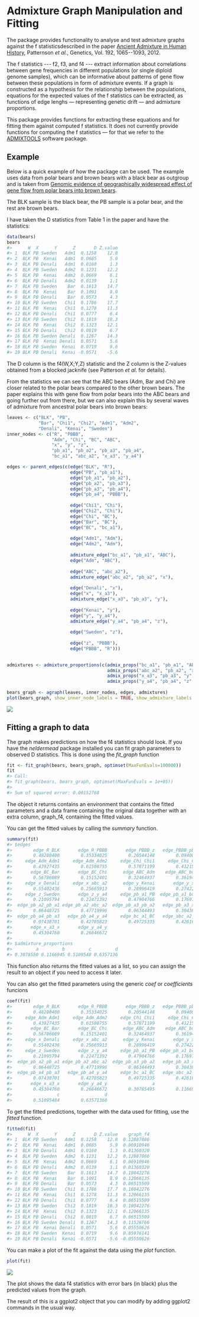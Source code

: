 <!-- README.md is generated from README.Rmd. Please edit that file -->
Admixture Graph Manipulation and Fitting
========================================

The package provides functionality to analyse and test admixture graphs against the f statisticsdescribed in the paper [Ancient Admixture in Human History](http://tinyurl.com/o5a4kr4), Patternson *et al.*, Genetics, Vol. 192, 1065--1093, 2012.

The f statistics --- f2, f3, and f4 --- extract information about correlations between gene frequencies in different populations (or single diploid genome samples), which can be informative about patterns of gene flow between these populations in form of admixture events. If a graph is constructed as a hypothesis for the relationship between the populations, equations for the expected values of the f statistics can be extracted, as functions of edge lenghs — representing genetic drift — and admixture proportions.

This package provides functions for extracting these equations and for fitting them against computed f statistics. It does not currently provide functions for computing the f statistics — for that we refer to the [ADMIXTOOLS](https://github.com/DReichLab/AdmixTools) software package.

Example
-------

Below is a quick example of how the package can be used. The example uses data from polar bears and brown bears with a black bear as outgroup and is taken from [Genomic evidence of geographically widespread effect of gene flow from polar bears into brown bears](http://onlinelibrary.wiley.com/doi/10.1111/mec.13038/abstract).

The BLK sample is the black bear, the PB sample is a polar bear, and the rest are brown bears.

I have taken the D statistics from Table 1 in the paper and have the statistics:

``` r
data(bears)
bears
#>      W  X      Y      Z       D Z.value
#> 1  BLK PB Sweden   Adm1  0.1258    12.8
#> 2  BLK PB  Kenai   Adm1  0.0685     5.9
#> 3  BLK PB Denali   Adm1  0.0160     1.3
#> 4  BLK PB Sweden   Adm2  0.1231    12.2
#> 5  BLK PB  Kenai   Adm2  0.0669     6.1
#> 6  BLK PB Denali   Adm2  0.0139     1.1
#> 7  BLK PB Sweden    Bar  0.1613    14.7
#> 8  BLK PB  Kenai    Bar  0.1091     8.9
#> 9  BLK PB Denali    Bar  0.0573     4.3
#> 10 BLK PB Sweden   Chi1  0.1786    17.7
#> 11 BLK PB  Kenai   Chi1  0.1278    11.3
#> 12 BLK PB Denali   Chi1  0.0777     6.4
#> 13 BLK PB Sweden   Chi2  0.1819    18.3
#> 14 BLK PB  Kenai   Chi2  0.1323    12.1
#> 15 BLK PB Denali   Chi2  0.0819     6.7
#> 16 BLK PB Sweden Denali  0.1267    14.3
#> 17 BLK PB  Kenai Denali  0.0571     5.6
#> 18 BLK PB Sweden  Kenai  0.0719     9.6
#> 19 BLK PB Denali  Kenai -0.0571    -5.6
```

The D column is the f4(W,X;Y,Z) statistic and the Z column is the Z-values obtained from a blocked jacknife (see Patterson *et al.* for details).

From the statistics we can see that the ABC bears (Adm, Bar and Chi) are closer related to the polar bears compared to the other brown bears. The paper explains this with gene flow from polar bears into the ABC bears and going further out from there, but we can also explain this by several waves of admixture from ancestral polar bears into brown bears:

``` r
leaves <- c("BLK", "PB",
            "Bar", "Chi1", "Chi2", "Adm1", "Adm2",
            "Denali", "Kenai", "Sweden") 
inner_nodes <- c("R", "PBBB",
                 "Adm", "Chi", "BC", "ABC",
                 "x", "y", "z",
                 "pb_a1", "pb_a2", "pb_a3", "pb_a4",
                 "bc_a1", "abc_a2", "x_a3", "y_a4")

edges <- parent_edges(c(edge("BLK", "R"),
                        edge("PB", "pb_a1"),
                        edge("pb_a1", "pb_a2"),
                        edge("pb_a2", "pb_a3"),
                        edge("pb_a3", "pb_a4"),
                        edge("pb_a4", "PBBB"),
                        
                        edge("Chi1", "Chi"),
                        edge("Chi2", "Chi"),
                        edge("Chi", "BC"),
                        edge("Bar", "BC"),
                        edge("BC", "bc_a1"),
                        
                        edge("Adm1", "Adm"),
                        edge("Adm2", "Adm"),
                        
                        admixture_edge("bc_a1", "pb_a1", "ABC"),
                        edge("Adm", "ABC"),
                        
                        edge("ABC", "abc_a2"),
                        admixture_edge("abc_a2", "pb_a2", "x"),
                        
                        edge("Denali", "x"),
                        edge("x", "x_a3"),
                        admixture_edge("x_a3", "pb_a3", "y"),
                      
                        edge("Kenai", "y"),
                        edge("y", "y_a4"),                        
                        admixture_edge("y_a4", "pb_a4", "z"),
                        
                        edge("Sweden", "z"),
                        
                        edge("z", "PBBB"),
                        edge("PBBB", "R")))
 

admixtures <- admixture_proportions(c(admix_props("bc_a1", "pb_a1", "ABC", "a"),
                                      admix_props("abc_a2", "pb_a2", "x", "b"),
                                      admix_props("x_a3", "pb_a3", "y", "c"),
                                      admix_props("y_a4", "pb_a4", "z", "d")))
                                
bears_graph <- agraph(leaves, inner_nodes, edges, admixtures)
plot(bears_graph, show_inner_node_labels = TRUE, show_admixture_labels = TRUE)
```

![](README-graph-1.png)

Fitting a graph to data
-----------------------

The graph makes predictions on how the f4 statistics should look. If you have the *neldermead* package installed you can fit graph parameters to observed D statistics. This is done using the *fit\_graph* function

``` r
fit <- fit_graph(bears, bears_graph, optimset(MaxFunEvals=100000))
fit
#> Call:
#> fit_graph(bears, bears_graph, optimset(MaxFunEvals = 1e+05))
#> 
#> Sum of squared error: 0.00152768
```

The object it returns contains an environment that contains the fitted parameters and a data frame containing the original data together with an extra column, graph\_f4, containing the fitted values.

You can get the fitted values by calling the *summary* function.

``` r
summary(fit)
#> $edges
#>        edge_R_BLK       edge_R_PBBB       edge_PBBB_z   edge_PBBB_pb_a4 
#>        0.48280400        0.35334025        0.20544148        0.09400681 
#>     edge_Adm_Adm1     edge_Adm_Adm2     edge_Chi_Chi1     edge_Chi_Chi2 
#>        0.43927435        0.61508755        0.57871199        0.41215334 
#>       edge_BC_Bar       edge_BC_Chi      edge_ABC_Adm    edge_ABC_bc_a1 
#>        0.56786089        0.15152401        0.32464937        0.36194069 
#>     edge_x_Denali     edge_x_abc_a2      edge_y_Kenai       edge_y_x_a3 
#>        0.55402436        0.25665913        0.28996419        0.27422166 
#>     edge_z_Sweden       edge_z_y_a4     edge_pb_a1_PB  edge_pb_a1_bc_a1 
#>        0.21095794        0.22471392        0.47904766        0.17697982 
#>  edge_pb_a2_pb_a1 edge_pb_a2_abc_a2  edge_pb_a3_pb_a2   edge_pb_a3_x_a3 
#>        0.06448725        0.47719996        0.06344493        0.30438053 
#>  edge_pb_a4_pb_a3   edge_pb_a4_y_a4     edge_bc_a1_BC   edge_abc_a2_ABC 
#>        0.07438701        0.42705823        0.49725335        0.42610375 
#>       edge_x_a3_x       edge_y_a4_y 
#>        0.45304760        0.26846672 
#> 
#> $admixture_proportions
#>         a         b         c         d 
#> 0.3078550 0.1166945 0.5109548 0.6357136
```

This function also returns the fitted values as a list, so you can assign the result to an object if you need to access it later.

You can also get the fitted parameters using the generic *coef* or *coefficients* funcions

``` r
coef(fit)
#>        edge_R_BLK       edge_R_PBBB       edge_PBBB_z   edge_PBBB_pb_a4 
#>        0.48280400        0.35334025        0.20544148        0.09400681 
#>     edge_Adm_Adm1     edge_Adm_Adm2     edge_Chi_Chi1     edge_Chi_Chi2 
#>        0.43927435        0.61508755        0.57871199        0.41215334 
#>       edge_BC_Bar       edge_BC_Chi      edge_ABC_Adm    edge_ABC_bc_a1 
#>        0.56786089        0.15152401        0.32464937        0.36194069 
#>     edge_x_Denali     edge_x_abc_a2      edge_y_Kenai       edge_y_x_a3 
#>        0.55402436        0.25665913        0.28996419        0.27422166 
#>     edge_z_Sweden       edge_z_y_a4     edge_pb_a1_PB  edge_pb_a1_bc_a1 
#>        0.21095794        0.22471392        0.47904766        0.17697982 
#>  edge_pb_a2_pb_a1 edge_pb_a2_abc_a2  edge_pb_a3_pb_a2   edge_pb_a3_x_a3 
#>        0.06448725        0.47719996        0.06344493        0.30438053 
#>  edge_pb_a4_pb_a3   edge_pb_a4_y_a4     edge_bc_a1_BC   edge_abc_a2_ABC 
#>        0.07438701        0.42705823        0.49725335        0.42610375 
#>       edge_x_a3_x       edge_y_a4_y                 a                 b 
#>        0.45304760        0.26846672        0.30785495        0.11669447 
#>                 c                 d 
#>        0.51095484        0.63571360
```

To get the fitted predictions, together with the data used for fitting, use the *fitted* function.

``` r
fitted(fit)
#>      W  X      Y      Z       D Z.value    graph_f4
#> 1  BLK PB Sweden   Adm1  0.1258    12.8  0.12887086
#> 2  BLK PB  Kenai   Adm1  0.0685     5.9  0.06910946
#> 3  BLK PB Denali   Adm1  0.0160     1.3  0.01360320
#> 4  BLK PB Sweden   Adm2  0.1231    12.2  0.12887086
#> 5  BLK PB  Kenai   Adm2  0.0669     6.1  0.06910946
#> 6  BLK PB Denali   Adm2  0.0139     1.1  0.01360320
#> 7  BLK PB Sweden    Bar  0.1613    14.7  0.18042276
#> 8  BLK PB  Kenai    Bar  0.1091     8.9  0.12066135
#> 9  BLK PB Denali    Bar  0.0573     4.3  0.06515509
#> 10 BLK PB Sweden   Chi1  0.1786    17.7  0.18042276
#> 11 BLK PB  Kenai   Chi1  0.1278    11.3  0.12066135
#> 12 BLK PB Denali   Chi1  0.0777     6.4  0.06515509
#> 13 BLK PB Sweden   Chi2  0.1819    18.3  0.18042276
#> 14 BLK PB  Kenai   Chi2  0.1323    12.1  0.12066135
#> 15 BLK PB Denali   Chi2  0.0819     6.7  0.06515509
#> 16 BLK PB Sweden Denali  0.1267    14.3  0.11526766
#> 17 BLK PB  Kenai Denali  0.0571     5.6  0.05550626
#> 18 BLK PB Sweden  Kenai  0.0719     9.6  0.05976141
#> 19 BLK PB Denali  Kenai -0.0571    -5.6 -0.05550626
```

You can make a plot of the fit against the data using the *plot* function.

``` r
plot(fit)
```

![](README-fitted_data-1.png)

The plot shows the data f4 statistics with error bars (in black) plus the predicted values from the graph.

The result of this is a ggplot2 object that you can modify by adding ggplot2 commands in the usual way.
